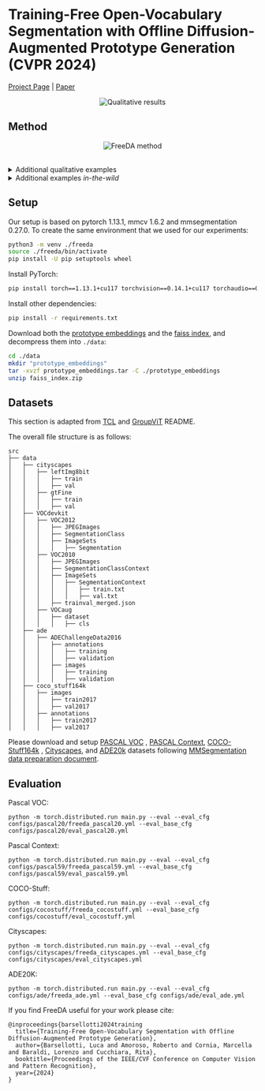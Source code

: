 # Training-Free Open-Vocabulary Segmentation with Offline Diffusion-Augmented Prototype Generation (CVPR 2024)

[Project Page](https://aimagelab.github.io/freeda/) | [Paper](https://arxiv.org/abs/2404.06542)

<div align="center">
<figure>
  <img alt="Qualitative results" src="./assets/qualitatives1.png">
</figure>
</div>

## Method

<div align="center">
<figure>
  <img alt="FreeDA method" src="./assets/inference.png">
</figure>
</div>

<br/>

<details>
<summary> Additional qualitative examples </summary>
<p align="center">
  <img alt="Additional qualitative results" src="./assets/qualitatives.png" width="800" />
</p>
</details>

<details>
<summary> Additional examples <i>in-the-wild</i> </summary>
<p align="center">
  <img alt="in-the-wild examples" src="./assets/into_the_wild.png" width="800" />
</p>
</details>

## Setup

Our setup is based on pytorch 1.13.1, mmcv 1.6.2 and mmsegmentation 0.27.0. To create the same environment that we used for our experiments:

```bash
python3 -m venv ./freeda
source ./freeda/bin/activate
pip install -U pip setuptools wheel
```

Install PyTorch:

```bash 
pip install torch==1.13.1+cu117 torchvision==0.14.1+cu117 torchaudio==0.13.1 --extra-index-url https://download.pytorch.org/whl/cu117
```

Install other dependencies:

```bash
pip install -r requirements.txt
```

Download both the [prototype embeddings](https://drive.google.com/file/d/1U4d0exJuq29b0rLR6iOT20ErW3DAmgw0/view?usp=sharing) and the [faiss index](https://drive.google.com/file/d/1FHjpM0aqPf9OjiuG_341EMlEuq6hsh6L/view?usp=sharing), and decompress them
into `./data`:

```bash
cd ./data
mkdir "prototype_embeddings"
tar -xvzf prototype_embeddings.tar -C ./prototype_embeddings
unzip faiss_index.zip
```

## Datasets

This section is adapted from [TCL](https://github.com/kakaobrain/tcl) and [GroupViT](https://github.com/NVlabs/GroupViT#data-preparation) README.

The overall file structure is as follows:

```shell
src
├── data
│   ├── cityscapes
│   │   ├── leftImg8bit
│   │   │   ├── train
│   │   │   ├── val
│   │   ├── gtFine
│   │   │   ├── train
│   │   │   ├── val
│   ├── VOCdevkit
│   │   ├── VOC2012
│   │   │   ├── JPEGImages
│   │   │   ├── SegmentationClass
│   │   │   ├── ImageSets
│   │   │   │   ├── Segmentation
│   │   ├── VOC2010
│   │   │   ├── JPEGImages
│   │   │   ├── SegmentationClassContext
│   │   │   ├── ImageSets
│   │   │   │   ├── SegmentationContext
│   │   │   │   │   ├── train.txt
│   │   │   │   │   ├── val.txt
│   │   │   ├── trainval_merged.json
│   │   ├── VOCaug
│   │   │   ├── dataset
│   │   │   │   ├── cls
│   ├── ade
│   │   ├── ADEChallengeData2016
│   │   │   ├── annotations
│   │   │   │   ├── training
│   │   │   │   ├── validation
│   │   │   ├── images
│   │   │   │   ├── training
│   │   │   │   ├── validation
│   ├── coco_stuff164k
│   │   ├── images
│   │   │   ├── train2017
│   │   │   ├── val2017
│   │   ├── annotations
│   │   │   ├── train2017
│   │   │   ├── val2017
```

Please download and setup [PASCAL VOC](https://github.com/open-mmlab/mmsegmentation/blob/master/docs/en/dataset_prepare.md#pascal-voc)
, [PASCAL Context](https://github.com/open-mmlab/mmsegmentation/blob/master/docs/en/dataset_prepare.md#pascal-context), [COCO-Stuff164k](https://github.com/open-mmlab/mmsegmentation/blob/master/docs/en/dataset_prepare.md#coco-stuff-164k)
, [Cityscapes](https://github.com/open-mmlab/mmsegmentation/blob/master/docs/en/dataset_prepare.md#cityscapes), and [ADE20k](https://github.com/open-mmlab/mmsegmentation/blob/master/docs/en/dataset_prepare.md#ade20k) datasets
following [MMSegmentation data preparation document](https://github.com/open-mmlab/mmsegmentation/blob/master/docs/en/dataset_prepare.md).

## Evaluation

Pascal VOC:

```
python -m torch.distributed.run main.py --eval --eval_cfg configs/pascal20/freeda_pascal20.yml --eval_base_cfg configs/pascal20/eval_pascal20.yml
```

Pascal Context:

```
python -m torch.distributed.run main.py --eval --eval_cfg configs/pascal59/freeda_pascal59.yml --eval_base_cfg configs/pascal59/eval_pascal59.yml
```

COCO-Stuff:

```
python -m torch.distributed.run main.py --eval --eval_cfg configs/cocostuff/freeda_cocostuff.yml --eval_base_cfg configs/cocostuff/eval_cocostuff.yml
```

Cityscapes:

```
python -m torch.distributed.run main.py --eval --eval_cfg configs/cityscapes/freeda_cityscapes.yml --eval_base_cfg configs/cityscapes/eval_cityscapes.yml
```

ADE20K:

```
python -m torch.distributed.run main.py --eval --eval_cfg configs/ade/freeda_ade.yml --eval_base_cfg configs/ade/eval_ade.yml
```

If you find FreeDA useful for your work please cite:
```
@inproceedings{barsellotti2024training
  title={Training-Free Open-Vocabulary Segmentation with Offline Diffusion-Augmented Prototype Generation},
  author={Barsellotti, Luca and Amoroso, Roberto and Cornia, Marcella and Baraldi, Lorenzo and Cucchiara, Rita},
  booktitle={Proceedings of the IEEE/CVF Conference on Computer Vision and Pattern Recognition},
  year={2024}
}
```